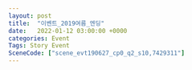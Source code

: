 ```yaml
---
layout: post
title:  "이벤트_2019여름_엔딩"
date:   2022-01-12 03:00:00 +0000
categories: Event
Tags: Story Event
SceneCode: ["scene_evt190627_cp0_q2_s10,7429311"]
---
```

